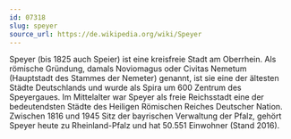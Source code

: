 ```yaml
---
id: 07318
slug: speyer
source_url: https://de.wikipedia.org/wiki/Speyer
---
```


Speyer (bis 1825 auch Speier) ist eine kreisfreie Stadt am Oberrhein. Als römische Gründung, damals Noviomagus oder Civitas Nemetum (Hauptstadt des Stammes der Nemeter) genannt, ist sie eine der ältesten Städte Deutschlands und wurde als Spira um 600 Zentrum des Speyergaues. Im Mittelalter war Speyer als freie Reichsstadt eine der bedeutendsten Städte des Heiligen Römischen Reiches Deutscher Nation. Zwischen 1816 und 1945 Sitz der bayrischen Verwaltung der Pfalz, gehört Speyer heute zu Rheinland-Pfalz und hat 50.551 Einwohner (Stand 2016).
